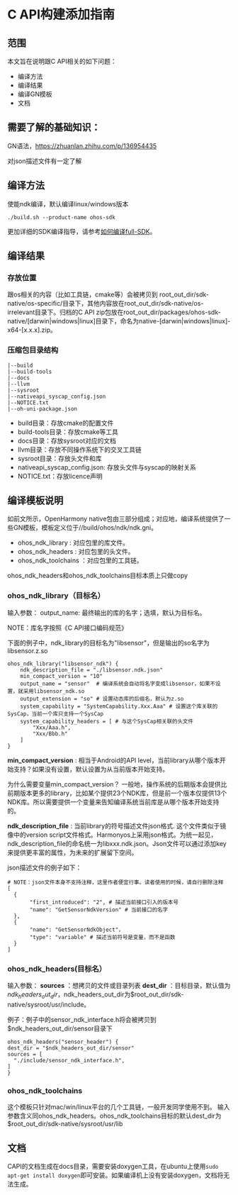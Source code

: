 # C API构建添加指南
## 范围
本文旨在说明跟C API相关的如下问题：
* 编译方法
* 编译结果
* 编译GN模板
* 文档

## 需要了解的基础知识：

GN语法，https://zhuanlan.zhihu.com/p/136954435

对json描述文件有一定了解

## 编译方法
 使能ndk编译，默认编译linux/windows版本
```
./build.sh --product-name ohos-sdk
```
更加详细的SDK编译指导，请参考[如何编译full-SDK](http://https://gitee.com/openharmony/docs/blob/master/zh-cn/application-dev/faqs/full-sdk-compile-guide.md)。

## 编译结果

### 存放位置
跟os相关的内容（比如工具链，cmake等）会被拷贝到 root_out_dir/sdk-native/os-specific/目录下，其他内容放在root_out_dir/sdk-native/os-irrelevant目录下。归档的C API zip包放在root_out_dir/packages/ohos-sdk-native/[darwin|windows|linux]目录下，命名为native-[darwin|windows|linux]-x64-[x.x.x].zip。

### 压缩包目录结构
```
|--build
|--build-tools
|--docs
|--llvm
|--sysroot
|--nativeapi_syscap_config.json
|--NOTICE.txt
|--oh-uni-package.json
```
* build目录：存放cmake的配置文件
* build-tools目录：存放cmake等工具
* docs目录：存放sysroot对应的文档
* llvm目录：存放不同操作系统下的交叉工具链
* sysroot目录：存放头文件和库
* nativeapi_syscap_config.json: 存放头文件与syscap的映射关系
* NOTICE.txt：存放licence声明

## 编译模板说明
如前文所示，OpenHarmony native包由三部分组成；对应地，编译系统提供了一些GN模板，模板定义位于//build/ohos/ndk/ndk.gni。
* ohos_ndk_library : 对应包里的库文件。
* ohos_ndk_headers : 对应包里的头文件。
* ohos_ndk_toolchains ：对应包里的工具链。

ohos_ndk_headers和ohos_ndk_toolchains目标本质上只做copy

### ohos_ndk_library（目标名）
输入参数：
output_name: 最终输出的库的名字；选填，默认为目标名。

NOTE：库名字按照《C API接口编码规范》

下面的例子中，ndk_library的目标名为"libsensor"，但是输出的so名字为libsensor.z.so
```
ohos_ndk_library("libsensor_ndk") {
    ndk_description_file = "./libsensor.ndk.json"
    min_compact_version = "10"
    output_name = "sensor"  # 编译系统会自动将名字变成libsensor，如果不设置，就采用libsensor_ndk.so
    output_extension = "so" # 设置动态库的后缀名，默认为z.so
    system_capability = "SystemCapability.Xxx.Aaa" # 设置这个库关联的SysCap，当前一个库只支持一个SysCap
    system_capability_headers = [ # 与这个SysCap相关联的头文件
        "Xxx/Aaa.h",
        "Xxx/Bbb.h"
    ]
}
```
 **min_compact_version** : 相当于Android的API level，当前library从哪个版本开始支持？如果没有设置，默认设置为从当前版本开始支持。

为什么需要变量min_compact_version？
一般地，操作系统的后期版本会提供比前期版本更多的library，比如某个提供23个NDK库，但是前一个版本仅提供13个NDK库。所以需要提供一个变量来告知编译系统当前库是从哪个版本开始支持的。

 **ndk_description_file** : 当前library的符号描述文件json格式. 这个文件类似于镜像中的version script文件格式。Harmonyos上采用json格式。为统一起见，ndk_description_file的命名统一为libxxx.ndk.json。Json文件可以通过添加key来提供更丰富的属性，为未来的扩展留下空间。

json描述文件的例子如下：
```
# NOTE：json文件本身不支持注释，这里作者便宜行事。读者使用的时候，请自行删除注释
[
  {
       "first_introduced": "2", # 描述当前接口引入的版本号
       "name": "GetSensorNdkVersion" # 当前接口的名字
  },
  {
       "name": "GetSensorNdkObject"，
       "type": "variable" # 描述当前符号是变量，而不是函数
  }
]
```

### ohos_ndk_headers(目标名）
输入参数：
 **sources** ：想拷贝的文件或目录列表
 **dest_dir** ：目标目录，默认值为$ndk_headers_out_dir，$ndk_headers_out_dir为$root_out_dir/sdk-native/sysroot/usr/include。

例子：例子中的sensor_ndk_interface.h将会被拷贝到$ndk_headers_out_dir/sensor目录下
```
ohos_ndk_headers("sensor_header") {
dest_dir = "$ndk_headers_out_dir/sensor"
sources = [
  "./include/sensor_ndk_interface.h",
]
}
```

### ohos_ndk_toolchains

这个模板只针对mac/win/linux平台的几个工具链，一般开发同学使用不到。
输入参数含义同ohos_ndk_headers。ohos_ndk_toolchains目标的默认dest_dir为$root_out_dir/sdk-native/sysroot/usr/lib


## 文档
CAPI的文档生成在docs目录，需要安装doxygen工具，在ubuntu上使用`sudo apt-get install doxygen`即可安装。如果编译机上没有安装doxygen，文档将无法生成。


